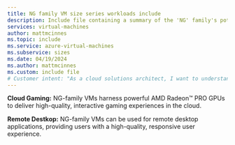 ```yaml
---
title: NG family VM size series workloads include
description: Include file containing a summary of the 'NG' family's potential workloads.
services: virtual-machines
author: mattmcinnes
ms.topic: include
ms.service: azure-virtual-machines
ms.subservice: sizes
ms.date: 04/19/2024
ms.author: mattmcinnes
ms.custom: include file
# Customer intent: "As a cloud solutions architect, I want to understand the capabilities of NG-family virtual machines, so that I can determine their suitability for cloud gaming and remote desktop applications."
---
```

**Cloud Gaming:** NG-family VMs harness powerful AMD Radeon™ PRO GPUs to deliver high-quality, interactive gaming experiences in the cloud.

**Remote Destkop:** NG-family VMs can be used for remote desktop applications, providing users with a high-quality, responsive user experience.